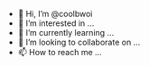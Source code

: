 - 👋 Hi, I’m @coolbwoi
- 👀 I’m interested in ...
- 🌱 I’m currently learning ...
- 💞️ I’m looking to collaborate on ...
- 📫 How to reach me ...

<!---
coolbwoi/coolbwoi is a ✨ special ✨ repository because its `README.md` (this file) appears on your GitHub profile.
You can click the Preview link to hi take a look at your changes.
--->
